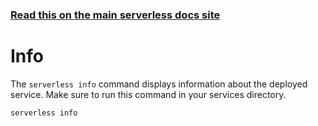 <!--
title: Google Cloud Functions Serverless Info Commands
menuText: info
menuOrder: 5
description: Get information about your deployed service
layout: Doc
-->

<!-- DOCS-SITE-LINK:START automatically generated  -->
### [Read this on the main serverless docs site](https://www.serverless.com/framework/docs/providers/google/cli-reference/info)
<!-- DOCS-SITE-LINK:END -->

# Info

The `serverless info` command displays information about the deployed service. Make sure to run this command in your services directory.

```bash
serverless info
```
